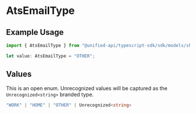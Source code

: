 # AtsEmailType

## Example Usage

```typescript
import { AtsEmailType } from "@unified-api/typescript-sdk/sdk/models/shared";

let value: AtsEmailType = "OTHER";
```

## Values

This is an open enum. Unrecognized values will be captured as the `Unrecognized<string>` branded type.

```typescript
"WORK" | "HOME" | "OTHER" | Unrecognized<string>
```